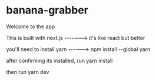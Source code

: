 # banana-grabber

Welcome to the app

This is built with next.js -------> it's like react but better

you'll need to install yarn ------> npm install --global yarn

after confirming its installed, run yarn install

then run yarn dev
